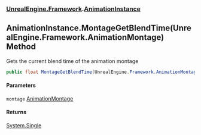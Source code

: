 ### [UnrealEngine.Framework](./UnrealEngine-Framework.md 'UnrealEngine.Framework').[AnimationInstance](./UnrealEngine-Framework-AnimationInstance.md 'UnrealEngine.Framework.AnimationInstance')
## AnimationInstance.MontageGetBlendTime(UnrealEngine.Framework.AnimationMontage) Method
Gets the current blend time of the animation montage  
```csharp
public float MontageGetBlendTime(UnrealEngine.Framework.AnimationMontage montage);
```
#### Parameters
<a name='UnrealEngine-Framework-AnimationInstance-MontageGetBlendTime(UnrealEngine-Framework-AnimationMontage)-montage'></a>
`montage` [AnimationMontage](./UnrealEngine-Framework-AnimationMontage.md 'UnrealEngine.Framework.AnimationMontage')  
  
#### Returns
[System.Single](https://docs.microsoft.com/en-us/dotnet/api/System.Single 'System.Single')  
